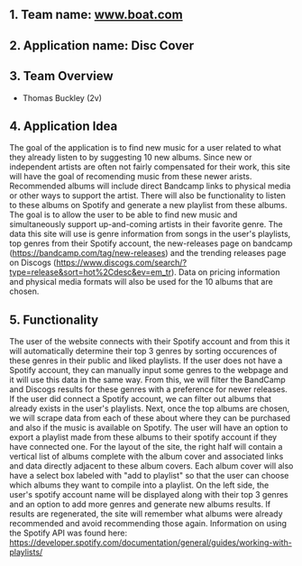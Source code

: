 ## 1. Team name: www.boat.com

## 2. Application name: Disc Cover

## 3. Team Overview
- Thomas Buckley (2v)

## 4. Application Idea
The goal of the application is to find new music for a user related to what they already listen to by suggesting 10 new albums. Since new or independent artists are often not fairly compensated for their work, this site will have the goal of recomending music from these newer arists. Recommended albums will include direct Bandcamp links to physical media or other ways to support the artist. There will also be functionality to listen to these albums on Spotify and generate a new playlist from these albums. The goal is to allow the user to be able to find new music and simultaneously support up-and-coming artists in their favorite genre. The data this site will use is genre information from songs in the user's playlists, top genres from their Spotify account, the new-releases page on bandcamp (https://bandcamp.com/tag/new-releases) and the trending releases page on Discogs (https://www.discogs.com/search/?type=release&sort=hot%2Cdesc&ev=em_tr). Data on pricing information and physical media formats will also be used for the 10 albums that are chosen.

## 5. Functionality
The user of the website connects with their Spotify account and from this it will automatically determine their top 3 genres by sorting occurences of these genres in their public and liked playlists. If the user does not have a Spotify account, they can manually input some genres to the webpage and it will use this data in the same way. From this, we will filter the BandCamp and Discogs results for these genres with a preference for newer releases. If the user did connect a Spotify account, we can filter out albums that already exists in the user's playlists. Next, once the top albums are chosen, we will scrape data from each of these about where they can be purchased and also if the music is available on Spotify. The user will have an option to export a playlist made from these albums to their spotify account if they have connected one. 
For the layout of the site, the right half will contain a vertical list of albums complete with the album cover and associated links and data directly adjacent to these album covers. Each album cover will also have a select box labeled with "add to playlist" so that the user can choose which albums they want to compile into a playlist. On the left side, the user's spotify account name will be displayed along with their top 3 genres and an option to add more genres and generate new albums results. If results are regenerated, the site will remember what albums were already recommended and avoid recommending those again.
Information on using the Spotify API was found here: https://developer.spotify.com/documentation/general/guides/working-with-playlists/
